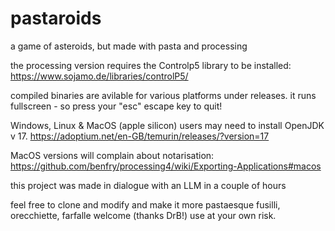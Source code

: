 # pastaroids
a game of asteroids, but made with pasta and processing

the processing version requires the Controlp5 library to be installed:
https://www.sojamo.de/libraries/controlP5/

compiled binaries are avilable for various platforms under releases.
it runs fullscreen - so press your "esc" escape key to quit!

Windows, Linux & MacOS (apple silicon) users may need to install OpenJDK v 17.
https://adoptium.net/en-GB/temurin/releases/?version=17

MacOS versions will complain about notarisation:
https://github.com/benfry/processing4/wiki/Exporting-Applications#macos

this project was made in dialogue with an LLM in a couple of hours

feel free to clone and modify and make it more pastaesque
fusilli, orecchiette, farfalle welcome (thanks DrB!)
use at your own risk.
